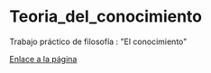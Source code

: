 # Teoria_del_conocimiento
Trabajo práctico de filosofía : "El conocimiento"

[Enlace a la página](https://dankicio.github.io/Teoria_del_conocimiento/) 

